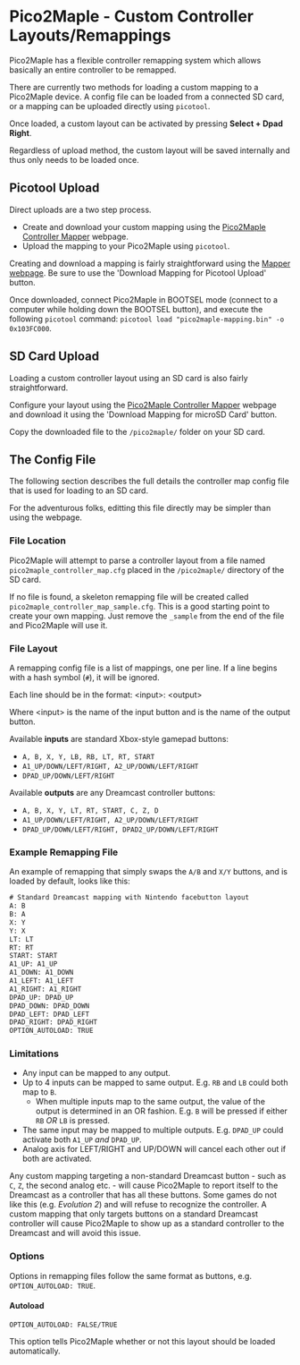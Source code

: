# Pico2Maple - Custom Controller Layouts/Remappings

Pico2Maple has a flexible controller remapping system which allows basically an entire controller to be remapped.

There are currently two methods for loading a custom mapping to a Pico2Maple device. A config file can be loaded from a connected SD card, or a mapping can be uploaded directly using `picotool`.

Once loaded, a custom layout can be activated by pressing **Select + Dpad Right**.

Regardless of upload method, the custom layout will be saved internally and thus only needs to be loaded once.

## Picotool Upload

Direct uploads are a two step process.

* Create and download your custom mapping using the [Pico2Maple Controller Mapper](https://cluoma.github.io/Pico2Maple-config/) webpage.
* Upload the mapping to your Pico2Maple using `picotool`.

Creating and download a mapping is fairly straightforward using the [Mapper webpage](https://cluoma.github.io/Pico2Maple-config/). Be sure to use the 'Download Mapping for Picotool Upload' button.

Once downloaded, connect Pico2Maple in BOOTSEL mode (connect to a computer while holding down the BOOTSEL button), and execute the following `picotool` command: `picotool load "pico2maple-mapping.bin" -o 0x103FC000`.

## SD Card Upload

Loading a custom controller layout using an SD card is also fairly straightforward.

Configure your layout using the [Pico2Maple Controller Mapper](https://cluoma.github.io/Pico2Maple-config/) webpage and download it using the 'Download Mapping for microSD Card' button.

Copy the downloaded file to the `/pico2maple/` folder on your SD card.

## The Config File

The following section describes the full details the controller map config file that is used for loading to an SD card.

For the adventurous folks, editting this file directly may be simpler than using the webpage.

### File Location

Pico2Maple will attempt to parse a controller layout from a file named `pico2maple_controller_map.cfg` placed in the `/pico2maple/` directory of the SD card.

If no file is found, a skeleton remapping file will be created called `pico2maple_controller_map_sample.cfg`. This is a good starting point to create your own mapping. Just remove the `_sample` from the end of the file and Pico2Maple will use it.

### File Layout

A remapping config file is a list of mappings, one per line. If a line begins with a hash symbol (`#`), it will be ignored.

Each line should be in the format: \<input\>: \<output\>

Where \<input\> is the name of the input button and <output> is the name of the output button.

Available **inputs** are standard Xbox-style gamepad buttons:

* `A, B, X, Y, LB, RB, LT, RT, START`
* `A1_UP/DOWN/LEFT/RIGHT, A2_UP/DOWN/LEFT/RIGHT`
* `DPAD_UP/DOWN/LEFT/RIGHT`

Available **outputs** are any Dreamcast controller buttons:

* `A, B, X, Y, LT, RT, START, C, Z, D`
* `A1_UP/DOWN/LEFT/RIGHT, A2_UP/DOWN/LEFT/RIGHT`
* `DPAD_UP/DOWN/LEFT/RIGHT, DPAD2_UP/DOWN/LEFT/RIGHT`

### Example Remapping File

An example of remapping that simply swaps the `A/B` and `X/Y` buttons, and is loaded by default, looks like this:

```txt
# Standard Dreamcast mapping with Nintendo facebutton layout
A: B
B: A
X: Y
Y: X
LT: LT
RT: RT
START: START
A1_UP: A1_UP
A1_DOWN: A1_DOWN
A1_LEFT: A1_LEFT
A1_RIGHT: A1_RIGHT
DPAD_UP: DPAD_UP
DPAD_DOWN: DPAD_DOWN
DPAD_LEFT: DPAD_LEFT
DPAD_RIGHT: DPAD_RIGHT
OPTION_AUTOLOAD: TRUE
```

### Limitations

* Any input can be mapped to any output.
* Up to 4 inputs can be mapped to same output. E.g. `RB` and `LB` could both map to `B`.
    * When multiple inputs map to the same output, the value of the output is determined in an OR fashion. E.g. `B` will be pressed if either `RB` *OR* `LB` is pressed.
* The same input may be mapped to multiple outputs. E.g. `DPAD_UP` could activate both `A1_UP` *and* `DPAD_UP`.
* Analog axis for LEFT/RIGHT and UP/DOWN will cancel each other out if both are activated.

Any custom mapping targeting a non-standard Dreamcast button - such as `C`, `Z`, the second analog etc. - will cause Pico2Maple to report itself to the Dreamcast as a controller that has all these buttons. Some games do not like this (e.g. *Evolution 2*) and will refuse to recognize the controller. A custom mapping that only targets buttons on a standard Dreamcast controller will cause Pico2Maple to show up as a standard controller to the Dreamcast and will avoid this issue.

### Options

Options in remapping files follow the same format as buttons, e.g. `OPTION_AUTOLOAD: TRUE`.

#### Autoload

`OPTION_AUTOLOAD: FALSE/TRUE`

This option tells Pico2Maple whether or not this layout should be loaded automatically.
